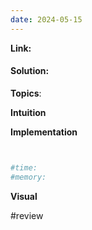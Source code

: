 ```yaml
---
date: 2024-05-15
---
```

**Link:** 
#### Solution:

**Topics**: 

**Intuition**

**Implementation**
```python


#time:
#memory:
```

**Visual** 


#review 


